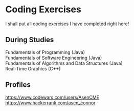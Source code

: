 # Coding Exercises
I shall put all coding exercises I have completed right here!

## During Studies
Fundamentals of Programming (Java)  
Fundamentals of Software Engineering (Java)  
Fundamentals of Algorithms and Data Structures (Java)  
Real-Time Graphics (C++)  

## Profiles
https://www.codewars.com/users/AsenCME  
https://www.hackerrank.com/asen_connor
